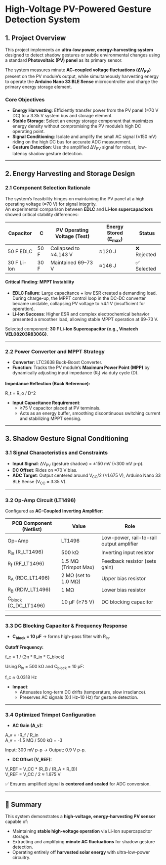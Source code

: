 # High-Voltage PV-Powered Gesture Detection System

## 1. Project Overview
This project implements an **ultra-low power, energy-harvesting system** designed to detect shadow gestures or subtle environmental changes using a standard **Photovoltaic (PV) panel** as its primary sensor.  

The system measures minute **AC-coupled voltage fluctuations (ΔV<sub>PV</sub>)** present on the PV module’s output, while simultaneously harvesting energy to operate the **Arduino Nano 33 BLE Sense** microcontroller and charge the primary energy storage element.

### Core Objectives
- **Energy Harvesting**: Efficiently transfer power from the PV panel (≈70 V DC) to a 3.35 V system bus and storage element.  
- **Stable Storage**: Select an energy storage component that maximizes energy density without compromising the PV module’s high DC operating point.  
- **Signal Conditioning**: Isolate and amplify the small AC signal (±150 mV) riding on the high DC bus for accurate ADC measurement.  
- **Gesture Detection**: Use the amplified ΔV<sub>PV</sub> signal for robust, low-latency shadow gesture detection.  

---

## 2. Energy Harvesting and Storage Design

### 2.1 Component Selection Rationale
The system’s feasibility hinges on maintaining the PV panel at a high operating voltage (≈70 V) for signal integrity.  
An experimental comparison between **EDLC** and **Li-Ion supercapacitors** showed critical stability differences:

| Capacitor | C | PV Operating Voltage (Test) | Energy Stored (E<sub>max</sub>) | Status |
|-----------|---|-----------------------------|---------------------------------|--------|
| 50 F EDLC | 50 F | Collapsed to ≈4.143 V | ≈120 J | ❌ Rejected |
| 30 F Li-Ion | 30 F | Maintained 69–73 V | ≈146 J | ✅ Selected |

#### Critical Finding: MPPT Instability
- **EDLC Failure**: Large capacitance + low ESR created a demanding load. During charge-up, the MPPT control loop in the DC-DC converter became unstable, collapsing PV voltage to ≈4.1 V (insufficient for operation).  
- **Li-Ion Success**: Higher ESR and complex electrochemical behavior presented a smoother load, allowing stable MPPT operation at 69–73 V.  

Selected component: **30 F Li-Ion Supercapacitor (e.g., Vinatech VEL08203R8306G)**.

---

### 2.2 Power Converter and MPPT Strategy
- **Converter**: LTC3638 Buck-Boost Converter.  
- **Function**: Tracks the PV module’s **Maximum Power Point (MPP)** by dynamically adjusting input impedance (R<sub>t</sub>) via duty cycle (D).  

**Impedance Reflection (Buck Reference):**

R_t = R_o / D^2

- **Input Capacitance Requirement**:  
  - ≥75 V capacitor placed at PV terminals.  
  - Acts as an energy buffer, smoothing discontinuous switching current and stabilizing MPPT sensing.  

---

## 3. Shadow Gesture Signal Conditioning

### 3.1 Signal Characteristics and Constraints
- **Input Signal**: ΔV<sub>PV</sub> (gesture shadow) = ±150 mV (≈300 mV p-p).  
- **DC Offset**: Rides on ≈70 V bias.  
- **ADC Target**: Output centered around V<sub>CC</sub>/2 (≈1.675 V), Arduino Nano 33 BLE Sense (V<sub>CC</sub> ≈ 3.35 V).  

---

### 3.2 Op-Amp Circuit (LT1496)
Configured as **AC-Coupled Inverting Amplifier**:

| PCB Component (Netlist) | Value | Role |
|--------------------------|-------|------|
| Op-Amp | LT1496 | Low-power, rail-to-rail output amplifier |
| R<sub>in</sub> (R_LT1496) | 500 kΩ | Inverting input resistor |
| R<sub>f</sub> (RF_LT1496) | 1.5 MΩ (Trimpot Max) | Feedback resistor (sets gain) |
| R<sub>A</sub> (RDC_LT1496) | 2 MΩ (set to 1.0 MΩ) | Upper bias resistor |
| R<sub>B</sub> (RDIV_LT1496) | 1 MΩ | Lower bias resistor |
| C<sub>block</sub> (C_DC_LT1496) | 10 µF (≥75 V) | DC blocking capacitor |

---

### 3.3 DC Blocking Capacitor & Frequency Response
- **C<sub>block</sub> = 10 µF** → forms high-pass filter with R<sub>in</sub>.  

**Cutoff Frequency:**

f_c = 1 / (2π * R_in * C_block)

Using R<sub>in</sub> = 500 kΩ and C<sub>block</sub> = 10 µF:

f_c ≈ 0.0318 Hz

- **Impact**:  
  - Attenuates long-term DC drifts (temperature, slow irradiance).  
  - Preserves AC signals (0.1 Hz–10 Hz) for gesture detection.  

---

### 3.4 Optimized Trimpot Configuration
- **AC Gain (A_v):**

A_v = -R_f / R_in  
A_v = -1.5 MΩ / 500 kΩ = -3  

Input: 300 mV p-p → Output: 0.9 V p-p.  

- **DC Offset (V_REF):**

V_REF = V_CC * (R_B / (R_A + R_B))  
V_REF = V_CC / 2 ≈ 1.675 V  

✅ Ensures amplified signal is **centered and scaled** for ADC conversion.  

---

## 📌 Summary
This system demonstrates a **high-voltage, energy-harvesting PV sensor** capable of:  
- Maintaining **stable high-voltage operation** via Li-Ion supercapacitor storage.  
- Extracting and amplifying **minute AC fluctuations** for shadow gesture detection.  
- Operating entirely off **harvested solar energy** with ultra-low-power circuitry.  

